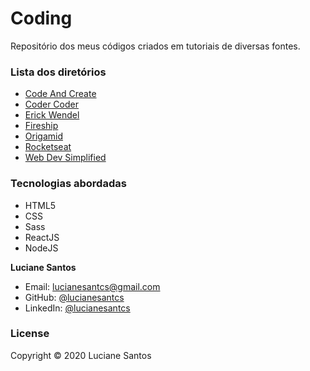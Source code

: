 # Coding

Repositório dos meus códigos criados em tutoriais de diversas fontes.

### Lista dos diretórios

- <a href="https://github.com/lucianesantcs/coding/tree/main/code-and-create-task-manager">Code And Create</a>
- <a href="https://github.com/lucianesantcs/coding/tree/main/coder-coder">Coder Coder</a>
- <a href="https://github.com/lucianesantcs/coding/tree/main/erick-wendel">Erick Wendel</a>
- <a href="https://github.com/lucianesantcs/coding/tree/main/fireship">Fireship</a>
- <a href="https://github.com/lucianesantcs/coding/tree/main/origamid">Origamid</a>
- <a href="https://github.com/lucianesantcs/coding/tree/main/rocketseat">Rocketseat</a>
- <a href="https://github.com/lucianesantcs/coding/tree/main/web-dev-simplified">Web Dev Simplified</a>

### Tecnologias abordadas
- HTML5
- CSS
- Sass
- ReactJS
- NodeJS

**Luciane Santos**

- Email: lucianesantcs@gmail.com
- GitHub: [@lucianesantcs](https://github.com/lucianesantcs)
- LinkedIn: [@lucianesantcs](https://linkedin.com/in/lucianesantcs)

### License

Copyright © 2020 Luciane Santos
